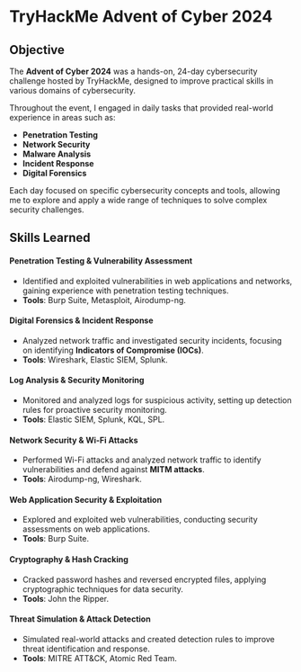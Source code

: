 # TryHackMe Advent of Cyber 2024

## Objective

The **Advent of Cyber 2024** was a hands-on, 24-day cybersecurity challenge hosted by TryHackMe, designed to improve practical skills in various domains of cybersecurity. 

Throughout the event, I engaged in daily tasks that provided real-world experience in areas such as:

- **Penetration Testing**  
- **Network Security**  
- **Malware Analysis**  
- **Incident Response**  
- **Digital Forensics**  

Each day focused on specific cybersecurity concepts and tools, allowing me to explore and apply a wide range of techniques to solve complex security challenges.

## Skills Learned

#### **Penetration Testing & Vulnerability Assessment**
- Identified and exploited vulnerabilities in web applications and networks, gaining experience with penetration testing techniques.  
- **Tools**: Burp Suite, Metasploit, Airodump-ng.

#### **Digital Forensics & Incident Response**
- Analyzed network traffic and investigated security incidents, focusing on identifying **Indicators of Compromise (IOCs)**.  
- **Tools**: Wireshark, Elastic SIEM, Splunk.

#### **Log Analysis & Security Monitoring**
- Monitored and analyzed logs for suspicious activity, setting up detection rules for proactive security monitoring.  
- **Tools**: Elastic SIEM, Splunk, KQL, SPL.

#### **Network Security & Wi-Fi Attacks**
- Performed Wi-Fi attacks and analyzed network traffic to identify vulnerabilities and defend against **MITM attacks**.  
- **Tools**: Airodump-ng, Wireshark.

#### **Web Application Security & Exploitation**
- Explored and exploited web vulnerabilities, conducting security assessments on web applications.  
- **Tools**: Burp Suite.

#### **Cryptography & Hash Cracking**
- Cracked password hashes and reversed encrypted files, applying cryptographic techniques for data security.  
- **Tools**: John the Ripper.

#### **Threat Simulation & Attack Detection**
- Simulated real-world attacks and created detection rules to improve threat identification and response.  
- **Tools**: MITRE ATT&CK, Atomic Red Team.


